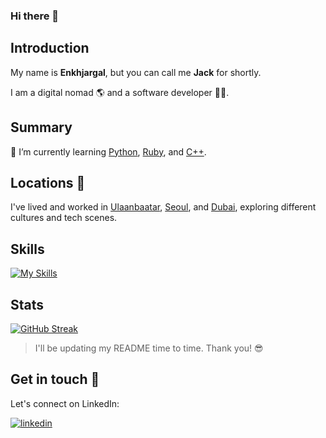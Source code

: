 ### Hi there 👋

## Introduction
My name is **Enkhjargal**, but you can call me **Jack** for shortly.

I am a digital nomad 🌎 and a software developer 🧑‍💻.

## Summary

🌱 I’m currently learning [Python](https://github.com/topics/python), [Ruby](https://github.com/topics/ruby), and [C++](https://github.com/topics/cpp).

## Locations 📍
I've lived and worked in [Ulaanbaatar](https://en.wikipedia.org/wiki/Ulaanbaatar), [Seoul](https://en.wikipedia.org/wiki/Seoul), and [Dubai](https://en.wikipedia.org/wiki/Dubai), exploring different cultures and tech scenes.

## Skills
[![My Skills](https://skillicons.dev/icons?i=aws,gcp,go,java,js,kotlin,laravel,mysql,nodejs,php,postman,react,sass,tailwind)](https://skillicons.dev)

## Stats
[![GitHub Streak](https://streak-stats.demolab.com/?user=enkhjargal)](https://git.io/streak-stats)

> I'll be updating my README time to time. Thank you! 😎

## Get in touch 👋

Let's connect on LinkedIn:

[![linkedin](https://img.shields.io/badge/linkedin-0A66C2?style=for-the-badge&logo=linkedin&logoColor=white)](https://www.linkedin.com/in/iamenkhjargal)
